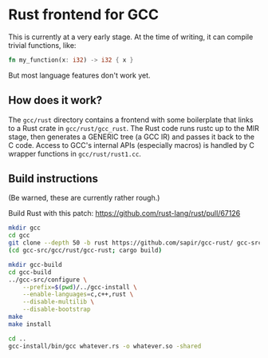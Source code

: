 # Rust frontend for GCC

This is currently at a very early stage. At the time of writing, it can compile
trivial functions, like:

```rust
fn my_function(x: i32) -> i32 { x }
```

But most language features don't work yet.


## How does it work?

The `gcc/rust` directory contains a frontend with some boilerplate that links to
a Rust crate in `gcc/rust/gcc_rust`. The Rust code runs rustc up to the MIR
stage, then generates a GENERIC tree (a GCC IR) and passes it back to the C
code. Access to GCC's internal APIs (especially macros) is handled by C wrapper
functions in `gcc/rust/rust1.cc`.


## Build instructions

(Be warned, these are currently rather rough.)

Build Rust with this patch: https://github.com/rust-lang/rust/pull/67126

```sh
mkdir gcc
cd gcc
git clone --depth 50 -b rust https://github.com/sapir/gcc-rust/ gcc-src
(cd gcc-src/gcc/rust/gcc-rust; cargo build)

mkdir gcc-build
cd gcc-build
../gcc-src/configure \
    --prefix=$(pwd)/../gcc-install \
    --enable-languages=c,c++,rust \
    --disable-multilib \
    --disable-bootstrap
make
make install

cd ..
gcc-install/bin/gcc whatever.rs -o whatever.so -shared
```
